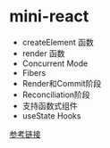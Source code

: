 # mini-react

- createElement 函数
- render 函数
- Concurrent Mode
- Fibers
- Render和Commit阶段
- Reconciliation阶段
- 支持函数式组件
- useState Hooks


[参考链接](https://pomb.us/build-your-own-react/)